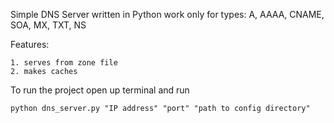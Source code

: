 Simple DNS Server written in Python work only for types: A, AAAA, CNAME, SOA, MX, TXT, NS

Features:
        
    1. serves from zone file
    2. makes caches

To run the project open up terminal and run
    
    python dns_server.py "IP address" "port" "path to config directory"
